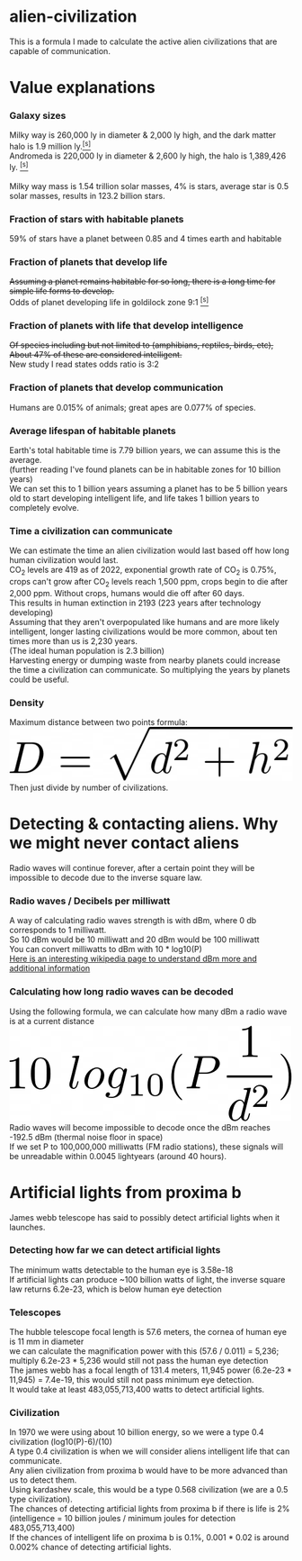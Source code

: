 # alien-civilization
This is a formula I made to calculate the active alien civilizations that are capable of communication.
# Value explanations
### Galaxy sizes
Milky way is 260,000 ly in diameter & 2,000 ly high, and the dark matter halo is 1.9 million ly.<a href="https://www.dailymail.co.uk/sciencetech/article-8146523/Milky-Way-extends-1-9-MILLION-light-years-thanks-dark-matter.html"><sup>[s]</sup></a> <br/>
Andromeda is 220,000 ly in diameter & 2,600 ly high, the halo is 1,389,426 ly. <a href="https://arxiv.org/abs/1208.5712"><sup>[s]</sup></a> <br/>
<br/> Milky way mass is 1.54 trillion solar masses, 4% is stars, average star is 0.5 solar masses, results in 123.2 billion stars.
### Fraction of stars with habitable planets
59% of stars have a planet between 0.85 and 4 times earth and habitable
### Fraction of planets that develop life
~~Assuming a planet remains habitable for so long, there is a long time for simple life forms to develop.~~ <br/>
Odds of planet developing life in goldilock zone 9:1 <a href="https://www.sciencedaily.com/releases/2020/05/200518162639.htm" target="_blank"><sup>[s]</sup></a> <br/>
### Fraction of planets with life that develop intelligence
~~Of species including but not limited to (amphibians, reptiles, birds, etc), About 47% of these are considered intelligent.~~ <br/>
New study I read states odds ratio is 3:2
### Fraction of planets that develop communication
Humans are 0.015% of animals; great apes are 0.077% of species.
### Average lifespan of habitable planets
Earth's total habitable time is 7.79 billion years, we can assume this is the average. <br/>
(further reading I've found planets can be in habitable zones for 10 billion years) <br/>
We can set this to 1 billion years assuming a planet has to be 5 billion years old to start developing intelligent life, and life takes 1 billion years to completely evolve.
### Time a civilization can communicate
We can estimate the time an alien civilization would last based off how long human civilization would last. <br/>
CO<sub>2</sub> levels are 419 as of 2022, exponential growth rate of CO<sub>2</sub> is 0.75%, crops can't grow after CO<sub>2</sub> levels reach 1,500 ppm,
crops begin to die after 2,000 ppm. Without crops, humans would die off after 60 days. <br/>
This results in human extinction in 2193 (223 years after technology developing) <br/>
Assuming that they aren't overpopulated like humans and are more likely intelligent, longer lasting civilizations would be more common, about ten times more than us is 2,230 years.
<br/> (The ideal human population is 2.3 billion) <br/>
Harvesting energy or dumping waste from nearby planets could increase the time a civilization can communicate. So multiplying the years by planets could be useful.
### Density
Maximum distance between two points formula: ![](maximum-distance.png)
<br/>Then just divide by number of civilizations.
# Detecting & contacting aliens. Why we might never contact aliens
Radio waves will continue forever, after a certain point they will be impossible to decode due to the inverse square law.
### Radio waves / Decibels per milliwatt
A way of calculating radio waves strength is with dBm, where 0 db corresponds to 1 milliwatt. <br/>
So 10 dBm would be 10 milliwatt and 20 dBm would be 100 milliwatt <br/>
You can convert milliwatts to dBm with 10 * log10(P) <br/>
<a href="https://en.wikipedia.org/wiki/DBm">Here is an interesting wikipedia page to understand dBm more and additional information</a>
### Calculating how long radio waves can be decoded
Using the following formula, we can calculate how many dBm a radio wave is at a current distance <br/>
![](radio-waves-decay.png) <br/>
Radio waves will become impossible to decode once the dBm reaches -192.5 dBm (thermal noise floor in space) <br/>
If we set P to 100,000,000 milliwatts (FM radio stations), these signals will be unreadable within 0.0045 lightyears (around 40 hours).
# Artificial lights from proxima b
James webb telescope has said to possibly detect artificial lights when it launches.
### Detecting how far we can detect artificial lights
The minimum watts detectable to the human eye is 3.58e-18 <br/>
If artificial lights can produce ~100 billion watts of light, the inverse square law returns 6.2e-23, which is below human eye detection
### Telescopes
The hubble telescope focal length is 57.6 meters, the cornea of human eye is 11 mm in diameter <br/>
we can calculate the magnification power with this (57.6 / 0.011) = 5,236; multiply 6.2e-23 * 5,236 would still not pass the human eye detection <br/>
The james webb has a focal length of 131.4 meters, 11,945 power (6.2e-23 * 11,945) = 7.4e-19, this would still not pass minimum eye detection. <br/>
It would take at least 483,055,713,400 watts to detect artificial lights. <br/>
### Civilization
In 1970 we were using about 10 billion energy, so we were a type 0.4 civilization (log10(P)-6)/(10) <br/>
A type 0.4 civilization is when we will consider aliens intelligent life that can communicate. <br/>
Any alien civilization from proxima b would have to be more advanced than us to detect them. <br/>
Using kardashev scale, this would be a type 0.568 civilization (we are a 0.5 type civilization). <br/>
The chances of detecting artificial lights from proxima b if there is life is 2% <br/>
(intelligence = 10 billion joules / minimum joules for detection 483,055,713,400) <br/>
If the chances of intelligent life on proxima b is 0.1%, 0.001 * 0.02 is around 0.002% chance of detecting artificial lights.
